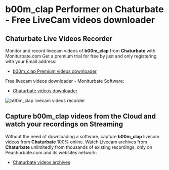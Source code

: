# b00m_clap Performer on Chaturbate - Free LiveCam videos downloader

## Chaturbate Live Videos Recorder

Monitor and record livecam videos of **b00m_clap** from **Chaturbate** with Moniturbate.com
Get a premium trial for free by just and only registering with your Email address:
* [b00m_clap Premium videos downloader](https://moniturbate.com/request-demo-licence-key.html)

Free livecam videos downloader - Moniturbate Software:
* [Chaturbate videos downloader](https://moniturbate.com/moniturbate-download-software.html)

![b00m_clap livecam videos recorder](https://peachurnet.com/templates/moniturbate-software.png)


## Capture b00m_clap videos from the Cloud and watch your recordings on Streaming

Without the need of downloading a software, capture **b00m_clap** livecam videos from **Chaturbate** 100% online.
Watch Livecam archives from **Chaturbate** unlimitedly from thousands of existing recordings, only on Peachurbate.com and its websites network:
* [Chaturbate videos archives](https://peachurnet.com/)
